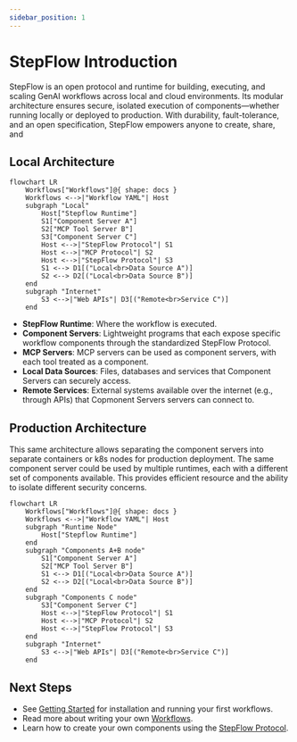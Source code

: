 ```yaml
---
sidebar_position: 1
---
```


# StepFlow Introduction

StepFlow is an open protocol and runtime for building, executing, and scaling GenAI workflows across local and cloud environments.
Its modular architecture ensures secure, isolated execution of components—whether running locally or deployed to production.
With durability, fault-tolerance, and an open specification, StepFlow empowers anyone to create, share, and 

## Local Architecture

```mermaid
flowchart LR
    Workflows["Workflows"]@{ shape: docs }
    Workflows <-->|"Workflow YAML"| Host
    subgraph "Local"
        Host["Stepflow Runtime"]
        S1["Component Server A"]
        S2["MCP Tool Server B"]
        S3["Component Server C"]
        Host <-->|"StepFlow Protocol"| S1
        Host <-->|"MCP Protocol"| S2
        Host <-->|"StepFlow Protocol"| S3
        S1 <--> D1[("Local<br>Data Source A")]
        S2 <--> D2[("Local<br>Data Source B")]
    end
    subgraph "Internet"
        S3 <-->|"Web APIs"| D3[("Remote<br>Service C")]
    end
```

- **StepFlow Runtime**: Where the workflow is executed.
- **Component Servers**: Lightweight programs that each expose specific workflow components through the standardized StepFlow Protocol.
- **MCP Servers**: MCP servers can be used as component servers, with each tool treated as a component.
- **Local Data Sources**: Files, databases and services that Component Servers can securely access.
- **Remote Services**: External systems available over the internet (e.g., through APIs) that Copmonent Servers servers can connect to.

## Production Architecture

This same architecture allows separating the component servers into separate containers or k8s nodes for production deployment.
The same component server could be used by multiple runtimes, each with a different set of components available.
This provides efficient resource and the ability to isolate different security concerns.

```mermaid
flowchart LR
    Workflows["Workflows"]@{ shape: docs }
    Workflows <-->|"Workflow YAML"| Host
    subgraph "Runtime Node"
        Host["Stepflow Runtime"]
    end
    subgraph "Components A+B node"
        S1["Component Server A"]
        S2["MCP Tool Server B"]
        S1 <--> D1[("Local<br>Data Source A")]
        S2 <--> D2[("Local<br>Data Source B")]
    end
    subgraph "Components C node"
        S3["Component Server C"]
        Host <-->|"StepFlow Protocol"| S1
        Host <-->|"MCP Protocol"| S2
        Host <-->|"StepFlow Protocol"| S3
    end
    subgraph "Internet"
        S3 <-->|"Web APIs"| D3[("Remote<br>Service C")]
    end
```

## Next Steps

* See [Getting Started](./getting_started.md) for installation and running your first workflows.
* Read more about writing your own [Workflows](./workflows/index.md).
* Learn how to create your own components using the [StepFlow Protocol](./protocol/index.md).